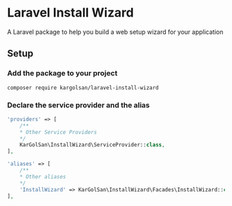 # Laravel Install Wizard

A Laravel package to help you build a web setup wizard for your application

## Setup

### Add the package to your project

```
composer require kargolsan/laravel-install-wizard
```

### Declare the service provider and the alias

```php
'providers' => [
    /**
    * Other Service Providers
    */
    KarGolSan\InstallWizard\ServiceProvider::class,
],

'aliases' => [
    /**
    * Other aliases
    */
    'InstallWizard' => KarGolSan\InstallWizard\Facades\InstallWizard::class,
],
```
